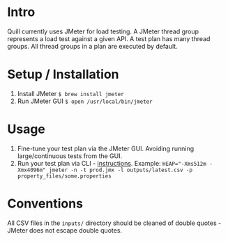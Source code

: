 Intro
===

Quill currently uses JMeter for load testing. A JMeter thread group represents a load test against a given API. A test plan has many thread groups. All thread groups in a plan are executed by default.

Setup / Installation
===
1. Install JMeter
    `$ brew install jmeter`
2. Run JMeter GUI
    `$ open /usr/local/bin/jmeter`

Usage
===

1. Fine-tune your test plan via the JMeter GUI. Avoiding running large/continuous tests from the GUI.
2. Run your test plan via CLI - [instructions](https://jmeter.apache.org/usermanual/get-started.html#non_gui). Example: `HEAP="-Xms512m -Xmx4096m" jmeter -n -t prod.jmx -l outputs/latest.csv -p property_files/some.properties`

Conventions
====

All CSV files in the `inputs/` directory should be cleaned of double quotes - JMeter does not escape double quotes.
